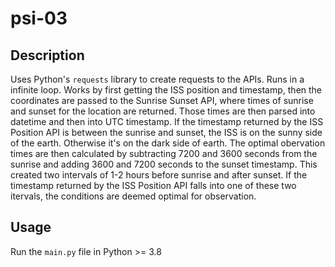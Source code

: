 # psi-03

## Description

Uses Python's <code>requests</code> library to create requests to the APIs. Runs in a infinite loop. Works by first getting the ISS position and timestamp, then the coordinates are passed to 
the Sunrise Sunset API, where times of sunrise and sunset for the location are returned. Those times are then parsed into datetime and then into UTC timestamp. If the timestamp returned by the ISS Position API is between the sunrise and sunset, the ISS is on the sunny side of the earth. 
Otherwise it's on the dark side of earth. The optimal obervation times are then calculated by subtracting 7200 and 3600 seconds from the sunrise and adding 3600 and 7200 seconds to the sunset timestamp.
This created two intervals of 1-2 hours before sunrise and after sunset. If the timestamp returned by the ISS Position API falls into one of these two itervals, the conditions are deemed
optimal for observation.

## Usage

Run the <code>main.py</code> file in Python >= 3.8
